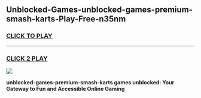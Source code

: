 
## Unblocked-Games-unblocked-games-premium-smash-karts-Play-Free-n35nm
<h3>
<a href="https://premium76.site?title=unblocked-games-premium-smash-karts&ref=10A">CLICK TO PLAY</a></h3>
<hr>

<h3>
<a href="https://premium76.site?title=unblocked-games-premium-smash-karts&ref=10A">CLICK 2 PLAY</a>
  
</h3>

<a href="https://premium76.site?title=unblocked-games-premium-smash-karts&ref=10A"><img src="https://clearcache.store/games.png"></a>


**unblocked-games-premium-smash-karts games unblocked: Your Gateway to Fun and Accessible Online Gaming**
